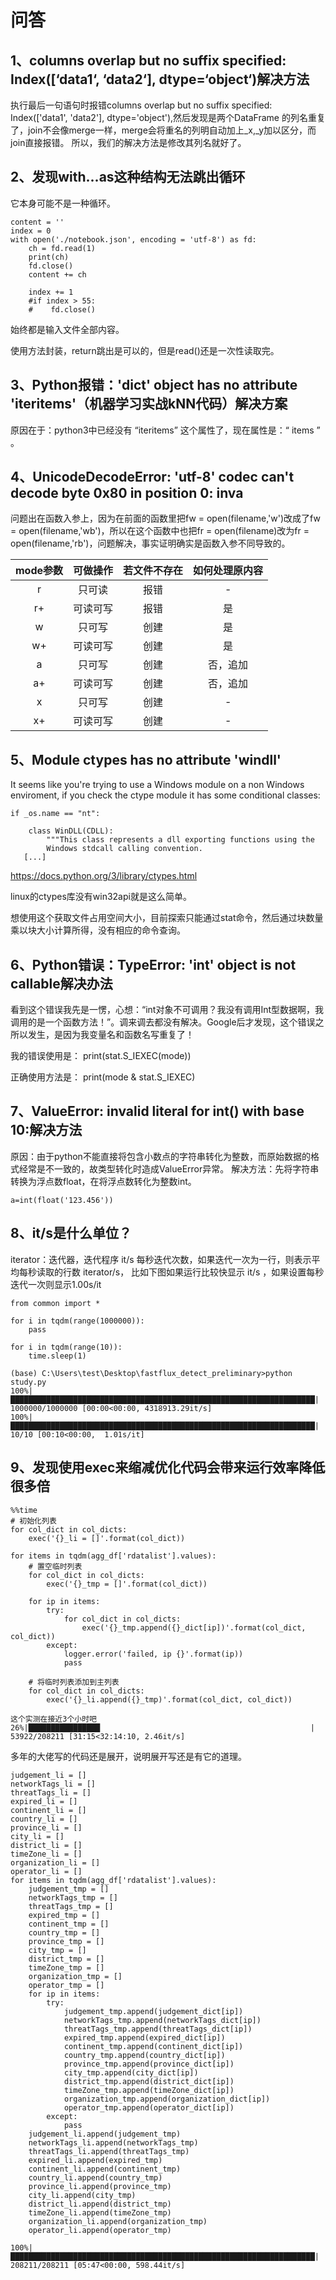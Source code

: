 # 问答

## 1、columns overlap but no suffix specified: Index([‘data1‘, ‘data2‘], dtype=‘object‘)解决方法
执行最后一句语句时报错columns overlap but no suffix specified: Index(['data1', 'data2'], dtype='object'),然后发现是两个DataFrame 的列名重复了，join不会像merge一样，merge会将重名的列明自动加上_x,_y加以区分，而join直接报错。
所以，我们的解决方法是修改其列名就好了。

## 2、发现with...as这种结构无法跳出循环
它本身可能不是一种循环。
```
content = ''
index = 0
with open('./notebook.json', encoding = 'utf-8') as fd:
    ch = fd.read(1)
    print(ch)
	fd.close()
    content += ch
    
    index += 1
    #if index > 55:
    #    fd.close()
```
始终都是输入文件全部内容。

使用方法封装，return跳出是可以的，但是read()还是一次性读取完。

## 3、Python报错：'dict' object has no attribute 'iteritems'（机器学习实战kNN代码）解决方案
原因在于：python3中已经没有 “iteritems” 这个属性了，现在属性是：“ items ” 。

## 4、UnicodeDecodeError: 'utf-8' codec can't decode byte 0x80 in position 0: inva
问题出在函数入参上，因为在前面的函数里把fw = open(filename,'w')改成了fw = open(filename,'wb')，所以在这个函数中也把fr = open(filename)改为fr = open(filename,'rb')，问题解决，事实证明确实是函数入参不同导致的。

mode参数	|可做操作	|若文件不存在	|如何处理原内容
|:---:|:---:|:---:|:---:|
r	|只可读		|报错	|-
r+	|可读可写	|报错	|是
w	|只可写		|创建	|是
w+	|可读可写	|创建	|是
a	|只可写		|创建	|否，追加
a+	|可读可写	|创建	|否，追加
x	|只可写		|创建	|-
x+	|可读可写	|创建	|-

## 5、Module ctypes has no attribute 'windll'
It seems like you're trying to use a Windows module on a non Windows enviroment, if you check the ctype module it has some conditional classes:
```
if _os.name == "nt":

    class WinDLL(CDLL):
        """This class represents a dll exporting functions using the
        Windows stdcall calling convention.
   [...]
```
https://docs.python.org/3/library/ctypes.html

linux的ctypes库没有win32api就是这么简单。

想使用这个获取文件占用空间大小，目前探索只能通过stat命令，然后通过块数量乘以块大小计算所得，没有相应的命令查询。

## 6、Python错误：TypeError: 'int' object is not callable解决办法
看到这个错误我先是一愣，心想：“int对象不可调用？我没有调用Int型数据啊，我调用的是一个函数方法！”。调来调去都没有解决。Google后才发现，这个错误之所以发生，是因为我变量名和函数名写重复了！

我的错误使用是：
print(stat.S_IEXEC(mode))

正确使用方法是：
print(mode & stat.S_IEXEC)

## 7、ValueError: invalid literal for int() with base 10:解决方法
原因：由于python不能直接将包含小数点的字符串转化为整数，而原始数据的格式经常是不一致的，故类型转化时造成ValueError异常。
解决方法：先将字符串转换为浮点数float，在将浮点数转化为整数int。
```
a=int(float('123.456'))
```

## 8、it/s是什么单位？
iterator：迭代器，迭代程序
it/s 每秒迭代次数，如果迭代一次为一行，则表示平均每秒读取的行数
iterator/s， 比如下图如果运行比较快显示 it/s ，如果设置每秒迭代一次则显示1.00s/it
```
from common import *

for i in tqdm(range(1000000)):
    pass

for i in tqdm(range(10)):
    time.sleep(1)

(base) C:\Users\test\Desktop\fastflux_detect_preliminary>python study.py
100%|████████████████████████████████████████████████████████████████████| 1000000/1000000 [00:00<00:00, 4318913.29it/s]
100%|████████████████████████████████████████████████████████████████████| 10/10 [00:10<00:00,  1.01s/it]
```

## 9、发现使用exec来缩减优化代码会带来运行效率降低很多倍
```
%%time
# 初始化列表
for col_dict in col_dicts:
    exec('{}_li = []'.format(col_dict))

for items in tqdm(agg_df['rdatalist'].values):
    # 置空临时列表
    for col_dict in col_dicts:
        exec('{}_tmp = []'.format(col_dict))
    
    for ip in items:
        try:
            for col_dict in col_dicts:
                exec('{}_tmp.append({}_dict[ip])'.format(col_dict, col_dict))
        except:
            logger.error('failed, ip {}'.format(ip))
            pass
    
    # 将临时列表添加到主列表
    for col_dict in col_dicts:
        exec('{}_li.append({}_tmp)'.format(col_dict, col_dict))

这个实测在接近3个小时吧
26%|████████████████                                               | 53922/208211 [31:15<32:14:10, 2.46it/s]
```
多年的大佬写的代码还是展开，说明展开写还是有它的道理。

```
judgement_li = []
networkTags_li = []
threatTags_li = []
expired_li = []
continent_li = []
country_li = []
province_li = []
city_li = []
district_li = []
timeZone_li = []
organization_li = []
operator_li = []
for items in tqdm(agg_df['rdatalist'].values):
    judgement_tmp = []
    networkTags_tmp = []
    threatTags_tmp = []
    expired_tmp = []
    continent_tmp = []
    country_tmp = []
    province_tmp = []
    city_tmp = []
    district_tmp = []
    timeZone_tmp = []
    organization_tmp = []
    operator_tmp = []
    for ip in items:
        try:
            judgement_tmp.append(judgement_dict[ip])
            networkTags_tmp.append(networkTags_dict[ip])
            threatTags_tmp.append(threatTags_dict[ip])
            expired_tmp.append(expired_dict[ip])
            continent_tmp.append(continent_dict[ip])
            country_tmp.append(country_dict[ip])
            province_tmp.append(province_dict[ip])
            city_tmp.append(city_dict[ip])
            district_tmp.append(district_dict[ip])
            timeZone_tmp.append(timeZone_dict[ip])
            organization_tmp.append(organization_dict[ip])
            operator_tmp.append(operator_dict[ip])
        except:
            pass
    judgement_li.append(judgement_tmp)
    networkTags_li.append(networkTags_tmp)
    threatTags_li.append(threatTags_tmp)
    expired_li.append(expired_tmp)
    continent_li.append(continent_tmp)
    country_li.append(country_tmp)
    province_li.append(province_tmp)
    city_li.append(city_tmp)
    district_li.append(district_tmp)
    timeZone_li.append(timeZone_tmp)
    organization_li.append(organization_tmp)
    operator_li.append(operator_tmp)

100%|████████████████████████████████████████████████████████████████████| 208211/208211 [05:47<00:00, 598.44it/s]
```






